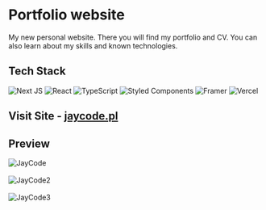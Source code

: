 # Portfolio website #

My new personal website. There you will find my portfolio and CV. You can also learn about my skills and known technologies.

## Tech Stack ##


![Next JS](https://img.shields.io/badge/Next-black?style=for-the-badge&logo=next.js&logoColor=white) ![React](https://img.shields.io/badge/react-%2320232a.svg?style=for-the-badge&logo=react&logoColor=%2361DAFB) ![TypeScript](https://img.shields.io/badge/typescript-%23007ACC.svg?style=for-the-badge&logo=typescript&logoColor=white) ![Styled Components](https://img.shields.io/badge/styled--components-DB7093?style=for-the-badge&logo=styled-components&logoColor=white) ![Framer](https://img.shields.io/badge/Framer-black?style=for-the-badge&logo=framer&logoColor=blue) ![Vercel](https://img.shields.io/badge/vercel-%23000000.svg?style=for-the-badge&logo=vercel&logoColor=white)

## Visit Site - [jaycode.pl](https://jaycode.pl/)


 ## Preview ##

![JayCode](https://user-images.githubusercontent.com/66550003/224783240-98495dd2-9375-4366-969d-d80d4ecbaf6f.png)<br/><br/>
![JayCode2](https://user-images.githubusercontent.com/66550003/224783276-c6193e65-f624-4e41-9e76-d71c1f70211c.png)<br/><br/>
![JayCode3](https://user-images.githubusercontent.com/66550003/224783306-c4b5d546-4f12-4c5f-8649-e5f9234f577a.png)<br/><br/>
